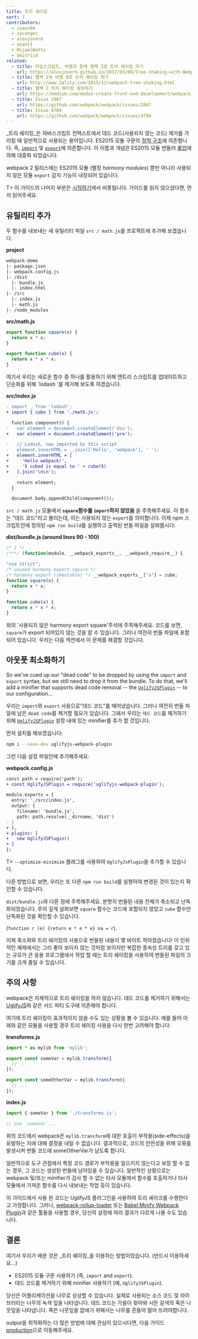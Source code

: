 ```yaml
---
title: 트리 쉐이킹
sort: 7
contributors:
  - simon04
  - zacanger
  - alexjoverm
  - avant1
  - MijaelWatts
  - dmitriid
related:
  - title: 타입스크립트, 바벨과 함께 웹팩 2로 트리 쉐이킹 하기
    url: https://alexjoverm.github.io/2017/03/06/Tree-shaking-with-Webpack-2-TypeScript-and-Babel/
  - title: 웹팩 2와 바벨 6로 트리 쉐이킹 하기
    url: http://www.2ality.com/2015/12/webpack-tree-shaking.html
  - title: 웹팩 2 트리 쉐이킹 설정하기
    url: https://medium.com/modus-create-front-end-development/webpack-2-tree-shaking-configuration-9f1de90f3233#.15tuaw71x
  - title: Issue 2867
    url: https://github.com/webpack/webpack/issues/2867
  - title: Issue 4784
    url: https://github.com/webpack/webpack/issues/4784
---
```


_트리 쉐이킹_은 자바스크립트 컨텍스트에서 데드 코드(사용되지 않는 코드) 제거를 가리킬 때 일반적으로 사용되는 용어입니다. ES2015 모듈 구문의 [정적 구조]((http://exploringjs.com/es6/ch_modules.html#static-module-structure))에 의존합니다. 즉, [`import`](https://developer.mozilla.org/en-US/docs/Web/JavaScript/Reference/Statements/import) 및 [`export`](https://developer.mozilla.org/en-US/docs/Web/JavaScript/Reference/Statements/export)에 의존합니다. 이 이름과 개념은 ES2015 모듈 번들러 [롤업](https://github.com/rollup/rollup)에 의해 대중화 되었습니다.

webpack 2 릴리스에는 ES2015 모듈 (별칭 _harmony modules_) 뿐만 아니라 사용되지 않은 모듈 `export` 감지 기능이 내장되어 있습니다.

T> 이 가이드의 나머지 부분은 [시작하기](/guides/getting-started)에서 비롯됩니다. 가이드를 읽지 않으셨다면, 먼저 읽어주세요.

## 유틸리티 추가

두 함수를 내보내는 새 유틸리티 파일 `src / math.js`를 프로젝트에 추가해 보겠습니다.

__project__

``` diff
webpack-demo
|- package.json
|- webpack.config.js
|- /dist
  |- bundle.js
  |- index.html
|- /src
  |- index.js
  |- math.js
|- /node_modules
```

__src/math.js__

``` javascript
export function square(x) {
  return x * x;
}

export function cube(x) {
  return x * x * x;
}
```

여기서 우리는 새로운 함수 중 하나를 활용하기 위해 엔트리 스크립트를 업데이트하고 단순화를 위해 `lodash '를 제거해 보도록 하겠습니다.

__src/index.js__

``` diff
- import _ from 'lodash';
+ import { cube } from './math.js';

  function component() {
-   var element = document.createElement('div');
+   var element = document.createElement('pre');

-   // Lodash, now imported by this script
-   element.innerHTML = _.join(['Hello', 'webpack'], ' ');
+   element.innerHTML = [
+     'Hello webpack!',
+     '5 cubed is equal to ' + cube(5)
+   ].join('\n\n');

    return element;
  }

  document.body.appendChild(component());
```

`src / math.js` 모듈에서 __`square`함수를 `import`하지 않았음__ 을 주목해주세요. 이 함수는 "데드 코드"라고 불리는데, 이는 사용되지 않는 `export`를 의미합니다. 이제 npm 스크립트안에 정의된 `npm run build`를 실행하고 출력된 번들 파일을 살펴봅시다:

__dist/bundle.js (around lines 90 - 100)__

``` js
/* 1 */
/***/ (function(module, __webpack_exports__, __webpack_require__) {

"use strict";
/* unused harmony export square */
/* harmony export (immutable) */ __webpack_exports__["a"] = cube;
function square(x) {
  return x * x;
}

function cube(x) {
  return x * x * x;
}
```

위의 '사용되지 않은 harmony export square'주석에 주목해주세요. 코드를 보면, `square`가 export 되어있지 않는 것을 알 수 있습니다. 그러나 여전히 번들 파일에 포함되어 있습니다. 우리는 다음 섹션에서 이 문제를 해결할 것입니다.

## 아웃풋 최소화하기

So we've cued up our "dead code" to be dropped by using the `import` and `export` syntax, but we still need to drop it from the bundle. To do that, we'll add a minifier that supports dead code removal -- the [`UglifyJSPlugin`](/plugins/uglifyjs-webpack-plugin) -- to our configuration...

우리는 `import`와 `export` 사용으로"데드 코드"를 떼어냈습니다. 그러나 여전히 번들 파일에 남은 `dead code`를 제거할 필요가 있습니다. 그래서 우리는 `데드 코드`를 제거하기 위해 [`UglifyJSPlugin`](/plugins/uglifyjs-webpack-plugin) 설정 내에 있는 minifier를 추가 할 것입니다.


먼저 설치를 해보겠습니다:

``` bash
npm i --save-dev uglifyjs-webpack-plugin
```

그런 다음 설정 파일안에 추가해주세요:

__webpack.config.js__

``` diff
const path = require('path');
+ const UglifyJSPlugin = require('uglifyjs-webpack-plugin');

module.exports = {
  entry: './src/index.js',
  output: {
    filename: 'bundle.js',
    path: path.resolve(__dirname, 'dist')
- }
+ },
+ plugins: [
+   new UglifyJSPlugin()
+ ]
};
```

T> `--optimize-minimize` 플래그를 사용하여 `UglifyJsPlugin`을 추가할 수 있습니다.

다른 방법으로 보면, 우리는 또 다른 `npm run build`를 실행하여 변경된 것이 있는지 확인할 수 있습니다.

`dist/bundle.js`와 다른 점에 주목해주세요. 분명히 번들된 내용 전체가 축소되고 난독화되었습니다. 주의 깊게 살펴보면 `square` 함수는 코드에 포함되지 않았고 `cube` 함수만 난독화된 것을 확인할 수 있습니다. 

(`function r (e) {return e * e * e} na = r`). 

이제 축소화와 트리 쉐이킹의 사용으로 번들된 내용이 몇 바이트 작아졌습니다! 이 인위적인 예제에서는 그리 좋아 보이지 않는 것처럼 보이지만 복잡한 종속성 트리를 갖고 있는 규모가 큰 응용 프로그램에서 작업 할 때는 트리 쉐이킹을 사용하여 번들된 파일의 크기를 크게 줄일 수 있습니다.

## 주의 사항

webpack은 자체적으로 트리 쉐이킹을 하지 않습니다. 데드 코드를 제거하기 위해서는 [UglifyJS](/plugins/uglifyjs-webpack-plugin/)와 같은 서드 파티 도구에 의존해야 합니다.

여기에 트리 쉐이킹이 효과적이지 않을 수도 있는 상황을 볼 수 있습니다. 예를 들어 아래와 같은 모듈을 사용할 경우 트리 쉐이킹 사용을 다시 한번 고려해야 합니다:

__transforms.js__

``` js
import * as mylib from 'mylib';

export const someVar = mylib.transform({
  // ...
});

export const someOtherVar = mylib.transform({
  // ...
});
```

__index.js__

``` js
import { someVar } from './transforms.js';

// Use `someVar`...
```

위의 코드에서 webpack은 `mylib.transform`에 대한 호출이 부작용(side-effects)을 유발하는 지에 대해 결정을 내릴 수 없습니다. 
결과적으로, 코드의 안전성을 위해 오류를 발생시켜 번들 코드에 someOtherVar가 남도록 합니다.

일반적으로 도구 관점에서 특정 코드 경로가 부작용을 일으키지 않는다고 보장 할 수 없는 경우, 그 코드는 생성된 번들에 남아있을 수 있습니다. 
일반적인 상황으로는 webpack 및/또는 minifier가 검사 할 수 없는 타사 모듈에서 함수를 호출하거나 타사 모듈에서 가져온 함수를 다시 내보내는 작업 등이 있습니다.

이 가이드에서 사용 된 코드는 UglifyJS 플러그인을 사용하여 트리 셰이크를 수행한다고 가정합니다. 그러나, [webpack-rollup-loader](https://github.com/erikdesjardins/webpack-rollup-loader) 또는 [Babel Minify Webpack Plugin](/plugins/babel-minify-webpack-plugin)과 같은 툴들을 사용할 경우, 당신의 설정에 따라 결과가 다르게 나올 수도 있습니다.

## 결론

<!-- So, what we've learned is that in order to take advantage of _tree shaking_, you must... -->
여기서 우리가 배운 것은 _트리 쉐이킹_을 이용하는 방법이었습니다. (반드시 이용하세요...)

- ES2015 모듈 구문 사용하기 (즉, `import` and `export`).
- 데드 코드를 제거하기 위해 minifier 사용하기 (예, `UglifyJSPlugin`).

당신은 어플리케이션을 나무로 상상할 수 있습니다. 실제로 사용되는 소스 코드 및 라이브러리는 나무의 녹색 잎을 나타냅니다. 데드 코드는 가을이 찾아와 시든 갈색의 죽은 나뭇잎을 나타냅니다. 죽은 나뭇잎을 없애기 위해서는 나무를 흔들어 떨어 뜨려야합니다.

output을 최적화하는 더 많은 방법에 대해 관심이 있으시다면, 다음 가이드 [production](/guides/production)으로 이동해주세요.
